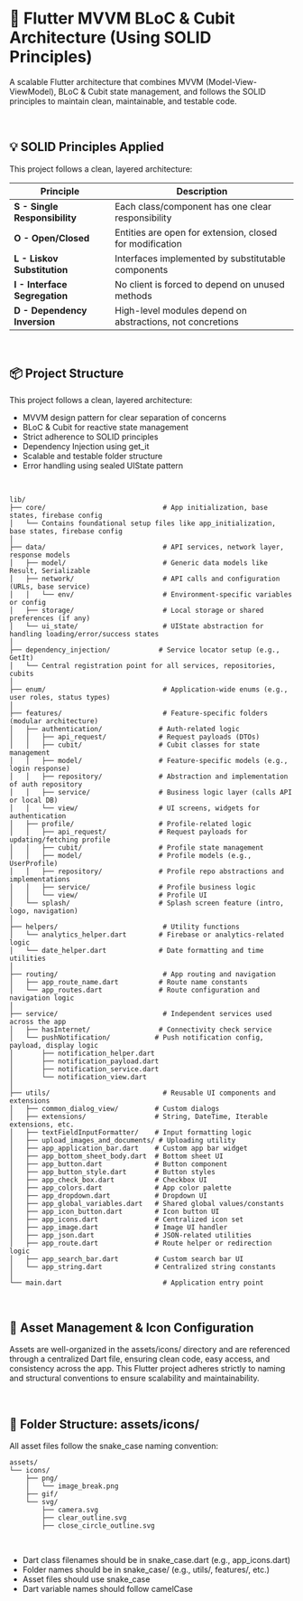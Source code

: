 # 🚀 Flutter MVVM BLoC & Cubit Architecture (Using SOLID Principles)

A scalable Flutter architecture that combines MVVM (Model-View-ViewModel), BLoC & Cubit state management, and follows the SOLID principles to maintain clean, maintainable, and testable code.

&nbsp;
&nbsp;
&nbsp;
&nbsp;
&nbsp;
&nbsp;

## 💡 SOLID Principles Applied

This project follows a clean, layered architecture:

| Principle                     | Description                                                             |
|-------------------------------|-------------------------------------------------------------------------|
| **S - Single Responsibility** | Each class/component has one clear responsibility                       |
| **O - Open/Closed**           | Entities are open for extension, closed for modification                |
| **L - Liskov Substitution**   | Interfaces implemented by substitutable components                      |
| **I - Interface Segregation** | No client is forced to depend on unused methods                         |
| **D - Dependency Inversion**  | High-level modules depend on abstractions, not concretions              |


&nbsp;
&nbsp;
&nbsp;
&nbsp;
&nbsp;
&nbsp;


## 📦 Project Structure

This project follows a clean, layered architecture:

- MVVM design pattern for clear separation of concerns
- BLoC & Cubit for reactive state management
- Strict adherence to SOLID principles
- Dependency Injection using get_it
- Scalable and testable folder structure
- Error handling using sealed UIState pattern

&nbsp;
&nbsp;

```text
lib/
├── core/                             # App initialization, base states, firebase config
│   └── Contains foundational setup files like app_initialization, base states, firebase config
│
├── data/                             # API services, network layer, response models
│   ├── model/                        # Generic data models like Result, Serializable
│   ├── network/                      # API calls and configuration (URLs, base service)
│   │   └── env/                      # Environment-specific variables or config
│   ├── storage/                      # Local storage or shared preferences (if any)
│   └── ui_state/                     # UIState abstraction for handling loading/error/success states
│
├── dependency_injection/            # Service locator setup (e.g., GetIt)
│   └── Central registration point for all services, repositories, cubits
│
├── enum/                             # Application-wide enums (e.g., user roles, status types)
│
├── features/                         # Feature-specific folders (modular architecture)
│   ├── authentication/              # Auth-related logic
│   │   ├── api_request/             # Request payloads (DTOs)
│   │   ├── cubit/                   # Cubit classes for state management
│   │   ├── model/                   # Feature-specific models (e.g., login response)
│   │   ├── repository/              # Abstraction and implementation of auth repository
│   │   ├── service/                 # Business logic layer (calls API or local DB)
│   │   └── view/                    # UI screens, widgets for authentication
│   ├── profile/                     # Profile-related logic
│   │   ├── api_request/             # Request payloads for updating/fetching profile
│   │   ├── cubit/                   # Profile state management
│   │   ├── model/                   # Profile models (e.g., UserProfile)
│   │   ├── repository/              # Profile repo abstractions and implementations
│   │   ├── service/                 # Profile business logic
│   │   └── view/                    # Profile UI
│   └── splash/                      # Splash screen feature (intro, logo, navigation)
│
├── helpers/                          # Utility functions
│   └── analytics_helper.dart        # Firebase or analytics-related logic
│   └── date_helper.dart             # Date formatting and time utilities
│
├── routing/                          # App routing and navigation
│   ├── app_route_name.dart          # Route name constants
│   └── app_routes.dart              # Route configuration and navigation logic
│
├── service/                          # Independent services used across the app
│   ├── hasInternet/                 # Connectivity check service
│   └── pushNotification/           # Push notification config, payload, display logic
│       ├── notification_helper.dart
│       ├── notification_payload.dart
│       ├── notification_service.dart
│       └── notification_view.dart
│
├── utils/                            # Reusable UI components and extensions
│   ├── common_dialog_view/         # Custom dialogs
│   ├── extensions/                 # String, DateTime, Iterable extensions, etc.
│   ├── textFieldInputFormatter/    # Input formatting logic
│   ├── upload_images_and_documents/ # Uploading utility
│   ├── app_application_bar.dart    # Custom app bar widget
│   ├── app_bottom_sheet_body.dart  # Bottom sheet UI
│   ├── app_button.dart             # Button component
│   ├── app_button_style.dart       # Button styles
│   ├── app_check_box.dart          # Checkbox UI
│   ├── app_colors.dart             # App color palette
│   ├── app_dropdown.dart           # Dropdown UI
│   ├── app_global_variables.dart   # Shared global values/constants
│   ├── app_icon_button.dart        # Icon button UI
│   ├── app_icons.dart              # Centralized icon set
│   ├── app_image.dart              # Image UI handler
│   ├── app_json.dart               # JSON-related utilities
│   ├── app_route.dart              # Route helper or redirection logic
│   ├── app_search_bar.dart         # Custom search bar UI
│   └── app_string.dart             # Centralized string constants
│
└── main.dart                         # Application entry point
```

&nbsp;
&nbsp;
&nbsp;
&nbsp;
&nbsp;
&nbsp;


## 🧩 Asset Management & Icon Configuration

Assets are well-organized in the assets/icons/ directory and are referenced through a centralized Dart file, ensuring clean code, easy access, and consistency across the app.
This Flutter project adheres strictly to naming and structural conventions to ensure scalability and maintainability.

&nbsp;
&nbsp;
&nbsp;
&nbsp;
&nbsp;
&nbsp;

## 🎨 Folder Structure: assets/icons/

All asset files follow the snake_case naming convention:

```text
assets/
└── icons/
    ├── png/
    │   └── image_break.png
    ├── gif/
    └── svg/
        ├── camera.svg
        ├── clear_outline.svg
        ├── close_circle_outline.svg
```  

&nbsp;
&nbsp;

- Dart class filenames should be in snake_case.dart (e.g., app_icons.dart)
- Folder names should be in snake_case/ (e.g., utils/, features/, etc.)
- Asset files should use snake_case
- Dart variable names should follow camelCase




